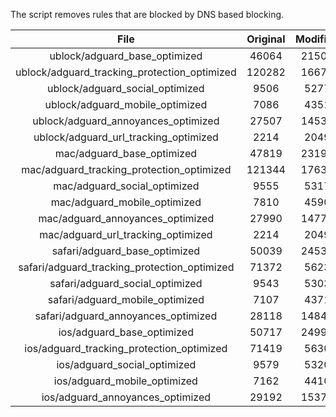 The script removes rules that are blocked by DNS based blocking.


| File | Original | Modified |
|:----:|:-----:|:-----:|
| ublock/adguard_base_optimized | 46064 | 21500 |
| ublock/adguard_tracking_protection_optimized | 120282 | 16670 |
| ublock/adguard_social_optimized | 9506 | 5277 |
| ublock/adguard_mobile_optimized | 7086 | 4351 |
| ublock/adguard_annoyances_optimized | 27507 | 14539 |
| ublock/adguard_url_tracking_optimized | 2214 | 2049 |
| mac/adguard_base_optimized | 47819 | 23190 |
| mac/adguard_tracking_protection_optimized | 121344 | 17634 |
| mac/adguard_social_optimized | 9555 | 5317 |
| mac/adguard_mobile_optimized | 7810 | 4590 |
| mac/adguard_annoyances_optimized | 27990 | 14770 |
| mac/adguard_url_tracking_optimized | 2214 | 2049 |
| safari/adguard_base_optimized | 50039 | 24536 |
| safari/adguard_tracking_protection_optimized | 71372 | 5623 |
| safari/adguard_social_optimized | 9543 | 5303 |
| safari/adguard_mobile_optimized | 7107 | 4371 |
| safari/adguard_annoyances_optimized | 28118 | 14846 |
| ios/adguard_base_optimized | 50717 | 24997 |
| ios/adguard_tracking_protection_optimized | 71419 | 5630 |
| ios/adguard_social_optimized | 9579 | 5320 |
| ios/adguard_mobile_optimized | 7162 | 4410 |
| ios/adguard_annoyances_optimized | 29192 | 15374 |